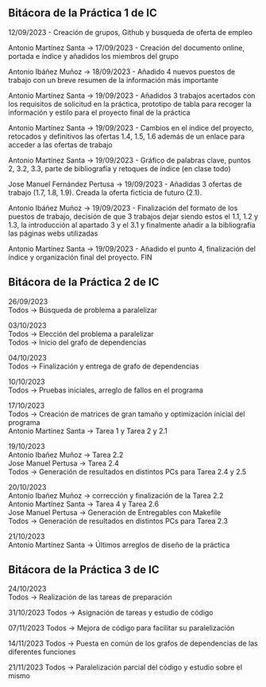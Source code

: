 **Bitácora de la Práctica 1 de IC**
-------------------------------------------------------------------------
12/09/2023 - Creación de grupos, Github y busqueda de oferta de empleo

Antonio Martínez Santa -> 17/09/2023 - Creación del documento online, portada e índice y añadidos los miembros del grupo

Antonio Ibáñez Muñoz -> 18/09/2023 - Añadido 4 nuevos puestos de trabajo con un breve resumen de la información más importante

Antonio Martínez Santa -> 19/09/2023 - Añadidos 3 trabajos acertados con los requisitos de solicitud en la práctica, prototipo de tabla para recoger la información y estilo para el proyecto final de la práctica

Antonio Martínez Santa -> 19/09/2023 - Cambios en el índice del proyecto, retocados y definitivos las ofertas 1.4, 1.5, 1.6 además de un enlace para acceder a las ofertas de trabajo

Antonio Martínez Santa -> 19/09/2023 - Gráfico de palabras clave, puntos 2, 3.2, 3.3, parte de bibliografía y retoques de índice (en clase todo)

Jose Manuel Fernández Pertusa -> 19/09/2023 - Añadidas 3 ofertas de trabajo (1.7, 1.8, 1.9). Creada la oferta ficticia de futuro (2.1).

Antonio Ibáñez Muñoz -> 19/09/2023 - Finalización del formato de los puestos de trabajo, decisión de que 3 trabajos dejar siendo estos el 1.1, 1.2 y 1.3, la introducción al apartado 3 y el 3.1 y finalmente añadir a la bibliografía las páginas webs utilizadas

Antonio Martínez Santa -> 19/09/2023 - Añadido el punto 4, finalización del índice y organización final del proyecto. FIN

**Bitácora de la Práctica 2 de IC**
-------------------------------------------------------------------------
26/09/2023  
Todos -> Búsqueda de problema a paralelizar

03/10/2023  
Todos -> Elección del problema a paralelizar  
Todos -> Inicio del grafo de dependencias

04/10/2023  
Todos -> Finalización y entrega de grafo de dependencias

10/10/2023  
Todos -> Pruebas iniciales, arreglo de fallos en el programa

17/10/2023  
Todos -> Creación de matrices de gran tamaño y optimización inicial del programa  
Antonio Martínez Santa -> Tarea 1 y Tarea 2 y 2.1

19/10/2023  
Antonio Ibañez Muñoz -> Tarea 2.2  
Jose Manuel Pertusa -> Tarea 2.4  
Todos -> Generación de resultados en distintos PCs para Tarea 2.4 y 2.5

20/10/2023  
Antonio Ibañez Muñoz -> corrección y finalización de la Tarea 2.2  
Antonio Martínez Santa -> Tarea 4 y Tarea 2.6  
Jose Manuel Pertusa -> Generación de Entregables con Makefile  
Todos -> Generación de resultados en distintos PCs para Tarea 2.3

21/10/2023  
Antonio Martínez Santa -> Últimos arreglos de diseño de la práctica


**Bitácora de la Práctica 3 de IC**
-------------------------------------------------------------------------
24/10/2023  
Todos -> Realización de las tareas de preparación  

31/10/2023
Todos -> Asignación de tareas y estudio de código

07/11/2023
Todos -> Mejora de código para facilitar su paralelización

14/11/2023
Todos -> Puesta en común de los grafos de dependencias de las diferentes funciones

21/11/2023
Todos -> Paralelización parcial del código y estudio sobre el mismo

